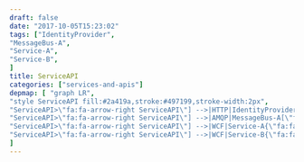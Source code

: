 ```yaml
---
draft: false
date: "2017-10-05T15:23:02"
tags: ["IdentityProvider",
"MessageBus-A",
"Service-A",
"Service-B",
]
title: ServiceAPI
categories: ["services-and-apis"]
depmap: [ "graph LR",
"style ServiceAPI fill:#2a419a,stroke:#497199,stroke-width:2px",
"ServiceAPI>\"fa:fa-arrow-right ServiceAPI\"] -->|HTTP|IdentityProvider((\"fa:fa-globe IdentityProvider\"))",
"ServiceAPI>\"fa:fa-arrow-right ServiceAPI\"] -->|AMQP|MessageBus-A[\"fa:fa-sitemap MessageBus-A\"]",
"ServiceAPI>\"fa:fa-arrow-right ServiceAPI\"] -->|WCF|Service-A{\"fa:fa-tasks Service-A\"}",
"ServiceAPI>\"fa:fa-arrow-right ServiceAPI\"] -->|WCF|Service-B{\"fa:fa-tasks Service-B\"}",
]
---
```

			
